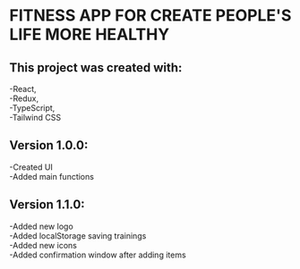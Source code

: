 # FITNESS APP FOR CREATE PEOPLE'S LIFE MORE HEALTHY

## This project was created with:<br>
-React, <br>
-Redux,<br>
-TypeScript,<br>
-Tailwind CSS

## Version 1.0.0:<br>
-Created UI<br>
-Added main functions

## Version 1.1.0:<br>
-Added new logo<br>
-Added localStorage saving trainings<br>
-Added new icons<br>
-Added confirmation window after adding items
